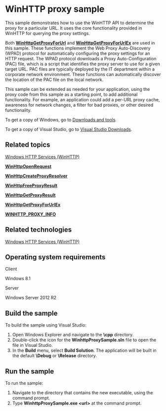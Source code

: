 WinHTTP proxy sample
====================

This sample demonstrates how to use the WinHTTP API to determine the proxy for a particular URL. It uses the core functionality provided in WinHTTP for querying the proxy settings.

Both [**WinHttpGetProxyForUrl**](http://msdn.microsoft.com/en-us/library/windows/desktop/aa384097) and [**WinHttpGetProxyForUrlEx**](http://msdn.microsoft.com/en-us/library/windows/desktop/hh405356) are used in this sample. These functions implement the Web Proxy Auto-Discovery (WPAD) protocol for automatically configuring the proxy settings for an HTTP request. The WPAD protocol downloads a Proxy Auto-Configuration (PAC) file, which is a script that identifies the proxy server to use for a given target URL. PAC files are typically deployed by the IT department within a corporate network environment. These functions can automatically discover the location of the PAC file on the local network.

This sample can be extended as needed for your application, using the proxy code from this sample as a starting point, to add additional functionality. For example, an application could add a per-URL proxy cache, awareness for network changes, a filter for bad proxies, or other desired functionality.

To get a copy of Windows, go to [Downloads and tools](http://go.microsoft.com/fwlink/p/?linkid=301696).

To get a copy of Visual Studio, go to [Visual Studio Downloads](http://go.microsoft.com/fwlink/p/?linkid=301697).

Related topics
--------------

[Windows HTTP Services (WinHTTP)](http://msdn.microsoft.com/en-us/library/windows/desktop/aa384273)

[**WinHttpOpenRequest**](http://msdn.microsoft.com/en-us/library/windows/desktop/aa384099)

[**WinHttpCreateProxyResolver**](http://msdn.microsoft.com/en-us/library/windows/desktop/hh405355)

[**WinHttpFreeProxyResult**](http://msdn.microsoft.com/en-us/library/windows/desktop/hh707321)

[**WinHttpGetProxyResult**](http://msdn.microsoft.com/en-us/library/windows/desktop/hh707322)

[**WinHttpGetProxyForUrlEx**](http://msdn.microsoft.com/en-us/library/windows/desktop/hh405356)

[**WINHTTP\_PROXY\_INFO**](http://msdn.microsoft.com/en-us/library/windows/desktop/aa383912)

Related technologies
--------------------

[Windows HTTP Services (WinHTTP)](http://msdn.microsoft.com/en-us/library/windows/desktop/aa384273)

Operating system requirements
-----------------------------

Client

Windows 8.1

Server

Windows Server 2012 R2

Build the sample
----------------

To build the sample using Visual Studio:

1.  Open Windows Explorer and navigate to the **\\cpp** directory.
2.  Double-click the icon for the **WinhttpProxySample.sln** file to open the file in Visual Studio.
3.  In the **Build** menu, select **Build Solution**. The application will be built in the default **\\Debug** or **\\Release** directory.

Run the sample
--------------

To run the sample:

1.  Navigate to the directory that contains the new executable, using the command prompt.
2.  Type **WinhttpProxySample.exe \<url\>** at the command prompt.

